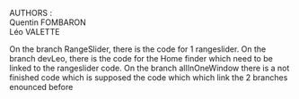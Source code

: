 AUTHORS :    
  Quentin FOMBARON   
  Léo VALETTE   
 
 On the branch RangeSlider, there is the code for 1 rangeslider.
 On the branch devLeo, there is the code for the Home finder which need to be linked to the rangeslider code.
 On the branch allInOneWindow there is a not finished code which is supposed the code which which link the 2 branches enounced before
